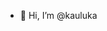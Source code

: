- 👋 Hi, I’m @kauluka

<!---
kauluka/kauluka is a ✨ special ✨ repository because its `README.md` (this file) appears on your GitHub profile.
You can click the Preview link to take a look at your changes.
--->
